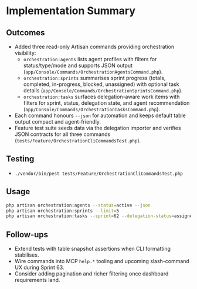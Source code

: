 # Implementation Summary

## Outcomes
- Added three read-only Artisan commands providing orchestration visibility:
  - `orchestration:agents` lists agent profiles with filters for status/type/mode and supports JSON output (`app/Console/Commands/OrchestrationAgentsCommand.php`).
  - `orchestration:sprints` summarises sprint progress (totals, completed, in-progress, blocked, unassigned) with optional task details (`app/Console/Commands/OrchestrationSprintsCommand.php`).
  - `orchestration:tasks` surfaces delegation-aware work items with filters for sprint, status, delegation state, and agent recommendation (`app/Console/Commands/OrchestrationTasksCommand.php`).
- Each command honours `--json` for automation and keeps default table output compact and agent-friendly.
- Feature test suite seeds data via the delegation importer and verifies JSON contracts for all three commands (`tests/Feature/OrchestrationCliCommandsTest.php`).

## Testing
- `./vendor/bin/pest tests/Feature/OrchestrationCliCommandsTest.php`

## Usage
```bash
php artisan orchestration:agents --status=active --json
php artisan orchestration:sprints --limit=5
php artisan orchestration:tasks --sprint=62 --delegation-status=assigned --limit=10
```

## Follow-ups
- Extend tests with table snapshot assertions when CLI formatting stabilises.
- Wire commands into MCP `help.*` tooling and upcoming slash-command UX during Sprint 63.
- Consider adding pagination and richer filtering once dashboard requirements land.
